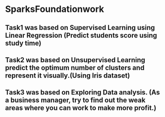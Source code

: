 # SparksFoundationwork
## Task1 was based on Supervised Learning using Linear Regression (Predict students score using study time) 
## Task2 was based on Unsupervised Learning predict the optimum number of clusters and represent it visually.(Using Iris dataset) 
## Task3 was based on Exploring Data analysis. (As a business manager, try to find out the weak areas where you can work to make more profit.)

